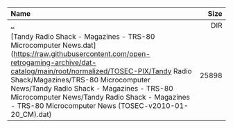 |Name|Size|
|:---|---:|
|[..](../index.html)|DIR|
|[Tandy Radio Shack - Magazines - TRS-80 Microcomputer News.dat](https://raw.githubusercontent.com/open-retrogaming-archive/dat-catalog/main/root/normalized/TOSEC-PIX/Tandy Radio Shack/Magazines/TRS-80 Microcomputer News/Tandy Radio Shack - Magazines - TRS-80 Microcomputer News/Tandy Radio Shack - Magazines - TRS-80 Microcomputer News (TOSEC-v2010-01-20_CM).dat)|25898|
